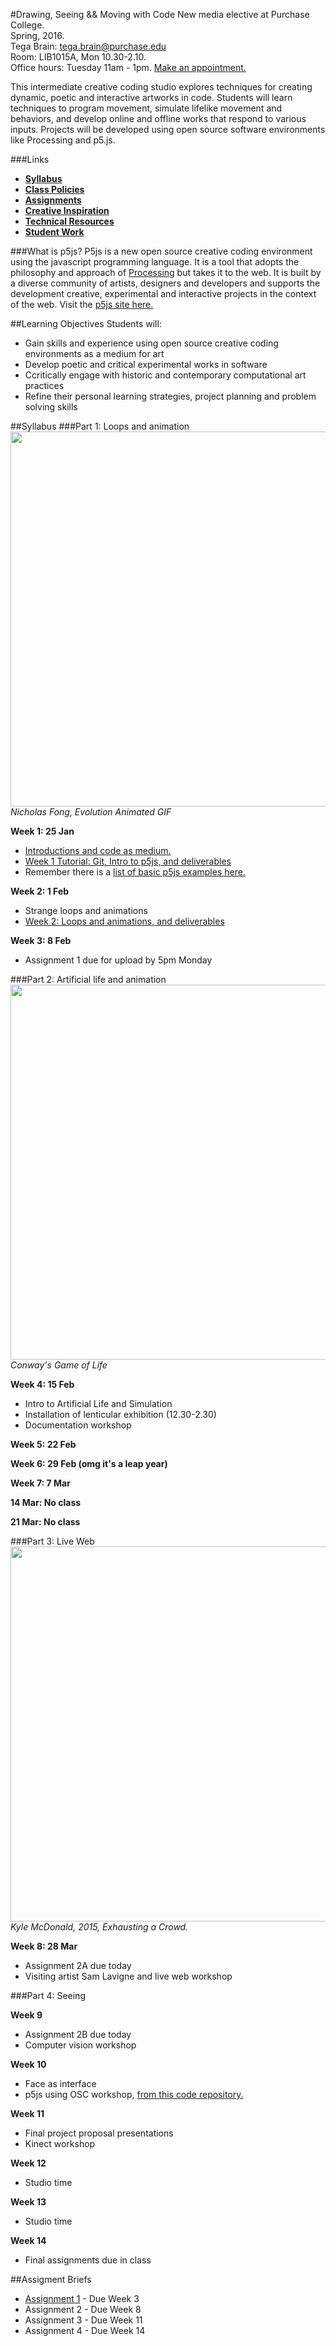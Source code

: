 #Drawing, Seeing && Moving with Code
New media elective at Purchase College.  
Spring, 2016.  
Tega Brain: [tega.brain@purchase.edu](mailto:tega.brain@purchase.edu)  
Room: LIB1015A, Mon 10.30-2.10.  
Office hours: Tuesday 11am - 1pm. [Make an appointment.](https://tegabrain.youcanbook.me/)

This intermediate creative coding studio explores techniques for creating dynamic, poetic and interactive artworks in code. Students will learn techniques to program movement, simulate lifelike movement and behaviors, and develop online and offline works that respond to various inputs. Projects will be developed using open source software environments like Processing and p5.js.

###Links
* **[Syllabus](https://github.com/tegacodes/Drawing-Seeing-Moving-with-Code/blob/gh-pages/README.md)**
* **[Class Policies](https://github.com/tegacodes/Drawing-Seeing-Moving-with-Code/blob/gh-pages/docs/policies.md)**  
* **[Assignments](https://github.com/tegacodes/Drawing-Seeing-Moving-with-Code/blob/gh-pages/docs/deliverables.md)**  
* **[Creative Inspiration](https://github.com/tegacodes/Drawing-Seeing-Moving-with-Code/blob/gh-pages/docs/research.md)**  
* **[Technical Resources](https://github.com/tegacodes/Drawing-Seeing-Moving-with-Code/blob/gh-pages/docs/techResources.md)**
* **[Student Work](http://tegacodes.github.io/Drawing-Seeing-Moving-with-Code/)**

###What is p5js?
P5js is a new open source creative coding environment using the javascript programming language. It is a tool that adopts the philosophy and approach of <a href="https://processing.org/">Processing</a> but takes it to the web. It is built by a diverse community of artists, designers and developers and supports the development creative, experimental and interactive projects in the context of the web. Visit the <a href="http://p5js.org/">p5js site here.</a>

##Learning Objectives
Students will:
* Gain skills and experience using open source creative coding environments as a medium for art
* Develop poetic and critical experimental works in software
* Ccritically engage with historic and contemporary computational art practices
* Refine their personal learning strategies, project planning and problem solving skills

##Syllabus
###Part 1: Loops and animation
<img src="images/spiral-nicholas-fong-evolution.gif" width="600"></br>
*Nicholas Fong, Evolution Animated GIF*

**Week 1: 25 Jan**

* [Introductions and code as medium.](https://github.com/tegacodes/Drawing-Seeing-Moving-with-Code/blob/gh-pages/docs/lectures/L-1.md)
* [Week 1 Tutorial: Git, Intro to p5js, and deliverables](https://github.com/tegacodes/Drawing-Seeing-Moving-with-Code/blob/gh-pages/docs/week1.md)
* Remember there is a [list of basic p5js examples here.](https://github.com/tegacodes/Drawing-Seeing-Moving-with-Code/blob/gh-pages/docs/basicExamples.md)

**Week 2: 1 Feb**

* Strange loops and animations
* [Week 2: Loops and animations, and deliverables ](https://github.com/tegacodes/Drawing-Seeing-Moving-with-Code/blob/gh-pages/docs/week2.md)


**Week 3: 8 Feb**

* Assignment 1 due for upload by 5pm Monday


###Part 2: Artificial life and animation
<img src="images/GameOfLife.gif" width="600"></br>
*Conway's Game of Life*

**Week 4: 15 Feb**

* Intro to Artificial Life and Simulation
* Installation of lenticular exhibition (12.30-2.30)
* Documentation workshop

**Week 5: 22 Feb**

**Week 6: 29 Feb (omg it's a leap year)**

**Week 7: 7 Mar**

**14 Mar: No class**

**21 Mar: No class**

###Part 3: Live Web
<img src="images/mcdonald.gif" width="600"></br>
*Kyle McDonald, 2015, Exhausting a Crowd.*

**Week 8: 28 Mar**

* Assignment 2A due today
* Visiting artist Sam Lavigne and live web workshop

###Part 4: Seeing

**Week 9**

* Assignment 2B due today
* Computer vision workshop

**Week 10**

* Face as interface
* p5js using OSC workshop, [from this code repository.](https://github.com/tegacodes/p5js-osc)

**Week 11**

* Final project proposal presentations
* Kinect workshop

**Week 12**

* Studio time

**Week 13**

* Studio time

**Week 14**

* Final assignments due in class


##Assigment Briefs
* [Assignment 1](https://github.com/tegacodes/Drawing-Seeing-Moving-with-Code/blob/gh-pages/docs/project1.md) - Due Week 3
* Assignment 2 - Due Week 8
* Assignment 3 - Due Week 11
* Assignment 4 - Due Week 14
